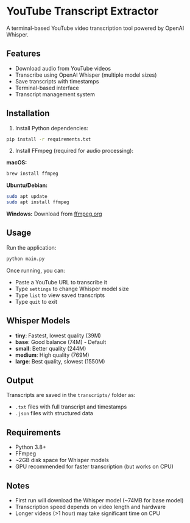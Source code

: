 # YouTube Transcript Extractor

A terminal-based YouTube video transcription tool powered by OpenAI Whisper.

## Features

- Download audio from YouTube videos
- Transcribe using OpenAI Whisper (multiple model sizes)
- Save transcripts with timestamps
- Terminal-based interface
- Transcript management system

## Installation

1. Install Python dependencies:
```bash
pip install -r requirements.txt
```

2. Install FFmpeg (required for audio processing):

**macOS:**
```bash
brew install ffmpeg
```

**Ubuntu/Debian:**
```bash
sudo apt update
sudo apt install ffmpeg
```

**Windows:**
Download from [ffmpeg.org](https://ffmpeg.org/download.html)

## Usage

Run the application:
```bash
python main.py
```

Once running, you can:
- Paste a YouTube URL to transcribe it
- Type `settings` to change Whisper model size
- Type `list` to view saved transcripts
- Type `quit` to exit

## Whisper Models

- **tiny**: Fastest, lowest quality (39M)
- **base**: Good balance (74M) - Default
- **small**: Better quality (244M)
- **medium**: High quality (769M)
- **large**: Best quality, slowest (1550M)

## Output

Transcripts are saved in the `transcripts/` folder as:
- `.txt` files with full transcript and timestamps
- `.json` files with structured data

## Requirements

- Python 3.8+
- FFmpeg
- ~2GB disk space for Whisper models
- GPU recommended for faster transcription (but works on CPU)

## Notes

- First run will download the Whisper model (~74MB for base model)
- Transcription speed depends on video length and hardware
- Longer videos (>1 hour) may take significant time on CPU